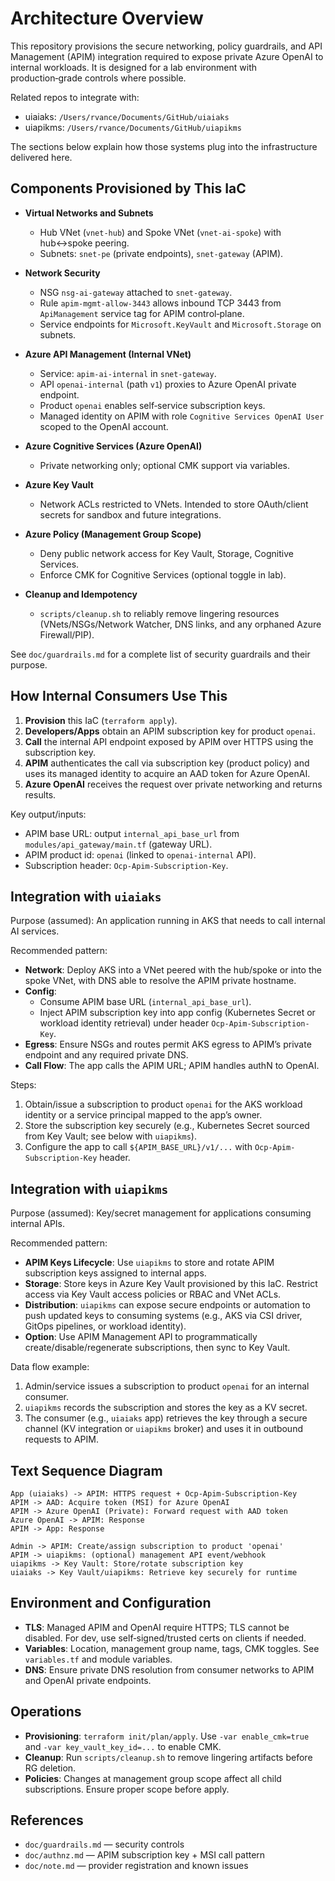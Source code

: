 # Architecture Overview

This repository provisions the secure networking, policy guardrails, and API Management (APIM) integration required to expose private Azure OpenAI to internal workloads. It is designed for a lab environment with production‑grade controls where possible.

Related repos to integrate with:
- uiaiaks: `/Users/rvance/Documents/GitHub/uiaiaks`
- uiapikms: `/Users/rvance/Documents/GitHub/uiapikms`

The sections below explain how those systems plug into the infrastructure delivered here.

## Components Provisioned by This IaC

- **Virtual Networks and Subnets**
  - Hub VNet (`vnet-hub`) and Spoke VNet (`vnet-ai-spoke`) with hub↔spoke peering.
  - Subnets: `snet-pe` (private endpoints), `snet-gateway` (APIM).

- **Network Security**
  - NSG `nsg-ai-gateway` attached to `snet-gateway`.
  - Rule `apim-mgmt-allow-3443` allows inbound TCP 3443 from `ApiManagement` service tag for APIM control‑plane.
  - Service endpoints for `Microsoft.KeyVault` and `Microsoft.Storage` on subnets.

- **Azure API Management (Internal VNet)**
  - Service: `apim-ai-internal` in `snet-gateway`.
  - API `openai-internal` (path `v1`) proxies to Azure OpenAI private endpoint.
  - Product `openai` enables self‑service subscription keys.
  - Managed identity on APIM with role `Cognitive Services OpenAI User` scoped to the OpenAI account.

- **Azure Cognitive Services (Azure OpenAI)**
  - Private networking only; optional CMK support via variables.

- **Azure Key Vault**
  - Network ACLs restricted to VNets. Intended to store OAuth/client secrets for sandbox and future integrations.

- **Azure Policy (Management Group Scope)**
  - Deny public network access for Key Vault, Storage, Cognitive Services.
  - Enforce CMK for Cognitive Services (optional toggle in lab).

- **Cleanup and Idempotency**
  - `scripts/cleanup.sh` to reliably remove lingering resources (VNets/NSGs/Network Watcher, DNS links, and any orphaned Azure Firewall/PIP).

See `doc/guardrails.md` for a complete list of security guardrails and their purpose.

## How Internal Consumers Use This

1. **Provision** this IaC (`terraform apply`).
2. **Developers/Apps** obtain an APIM subscription key for product `openai`.
3. **Call** the internal API endpoint exposed by APIM over HTTPS using the subscription key.
4. **APIM** authenticates the call via subscription key (product policy) and uses its managed identity to acquire an AAD token for Azure OpenAI.
5. **Azure OpenAI** receives the request over private networking and returns results.

Key output/inputs:
- APIM base URL: output `internal_api_base_url` from `modules/api_gateway/main.tf` (gateway URL).
- APIM product id: `openai` (linked to `openai-internal` API).
- Subscription header: `Ocp-Apim-Subscription-Key`.

## Integration with `uiaiaks`

Purpose (assumed): An application running in AKS that needs to call internal AI services.

Recommended pattern:
- **Network**: Deploy AKS into a VNet peered with the hub/spoke or into the spoke VNet, with DNS able to resolve the APIM private hostname.
- **Config**:
  - Consume APIM base URL (`internal_api_base_url`).
  - Inject APIM subscription key into app config (Kubernetes Secret or workload identity retrieval) under header `Ocp-Apim-Subscription-Key`.
- **Egress**: Ensure NSGs and routes permit AKS egress to APIM’s private endpoint and any required private DNS.
- **Call Flow**: The app calls the APIM URL; APIM handles authN to OpenAI.

Steps:
1. Obtain/issue a subscription to product `openai` for the AKS workload identity or a service principal mapped to the app’s owner.
2. Store the subscription key securely (e.g., Kubernetes Secret sourced from Key Vault; see below with `uiapikms`).
3. Configure the app to call `${APIM_BASE_URL}/v1/...` with `Ocp-Apim-Subscription-Key` header.

## Integration with `uiapikms`

Purpose (assumed): Key/secret management for applications consuming internal APIs.

Recommended pattern:
- **APIM Keys Lifecycle**: Use `uiapikms` to store and rotate APIM subscription keys assigned to internal apps.
- **Storage**: Store keys in Azure Key Vault provisioned by this IaC. Restrict access via Key Vault access policies or RBAC and VNet ACLs.
- **Distribution**: `uiapikms` can expose secure endpoints or automation to push updated keys to consuming systems (e.g., AKS via CSI driver, GitOps pipelines, or workload identity).
- **Option**: Use APIM Management API to programmatically create/disable/regenerate subscriptions, then sync to Key Vault.

Data flow example:
1. Admin/service issues a subscription to product `openai` for an internal consumer.
2. `uiapikms` records the subscription and stores the key as a KV secret.
3. The consumer (e.g., `uiaiaks` app) retrieves the key through a secure channel (KV integration or `uiapikms` broker) and uses it in outbound requests to APIM.

## Text Sequence Diagram

```
App (uiaiaks) -> APIM: HTTPS request + Ocp-Apim-Subscription-Key
APIM -> AAD: Acquire token (MSI) for Azure OpenAI
APIM -> Azure OpenAI (Private): Forward request with AAD token
Azure OpenAI -> APIM: Response
APIM -> App: Response

Admin -> APIM: Create/assign subscription to product 'openai'
APIM -> uiapikms: (optional) management API event/webhook
uiapikms -> Key Vault: Store/rotate subscription key
uiaiaks -> Key Vault/uiapikms: Retrieve key securely for runtime
```

## Environment and Configuration

- **TLS**: Managed APIM and OpenAI require HTTPS; TLS cannot be disabled. For dev, use self‑signed/trusted certs on clients if needed.
- **Variables**: Location, management group name, tags, CMK toggles. See `variables.tf` and module variables.
- **DNS**: Ensure private DNS resolution from consumer networks to APIM and OpenAI private endpoints.

## Operations

- **Provisioning**: `terraform init/plan/apply`. Use `-var enable_cmk=true` and `-var key_vault_key_id=...` to enable CMK.
- **Cleanup**: Run `scripts/cleanup.sh` to remove lingering artifacts before RG deletion.
- **Policies**: Changes at management group scope affect all child subscriptions. Ensure proper scope before apply.

## References

- `doc/guardrails.md` — security controls
- `doc/authnz.md` — APIM subscription key + MSI call pattern
- `doc/note.md` — provider registration and known issues
